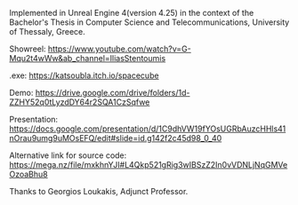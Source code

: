 Implemented in Unreal Engine 4(version 4.25) in the context of the Bachelor's Thesis in Computer Science and Telecommunications, University of Thessaly, Greece. 

Showreel: https://www.youtube.com/watch?v=G-Mqu2t4wWw&ab_channel=IliasStentoumis

.exe: https://katsoubla.itch.io/spacecube

Demo: https://drive.google.com/drive/folders/1d-ZZHY52q0tLyzdDY64r2SQA1CzSqfwe

Presentation: https://docs.google.com/presentation/d/1C9dhVW19fYOsUGRbAuzcHHls41nOrau9umg9uMOsEFQ/edit#slide=id.g142f2c45d98_0_40

Alternative link for source code: https://mega.nz/file/mxkhnYJI#L4Qkp521gRig3wIBSzZ2In0vVDNLjNqGMVeOzoaBhu8 

Thanks to Georgios Loukakis, Adjunct Professor.
